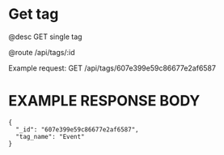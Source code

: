 # Get tag
@desc GET single tag

@route /api/tags/:id

Example request: GET /api/tags/607e399e59c86677e2af6587

# EXAMPLE RESPONSE BODY
```
{
  "_id": "607e399e59c86677e2af6587",
  "tag_name": "Event"
}
```